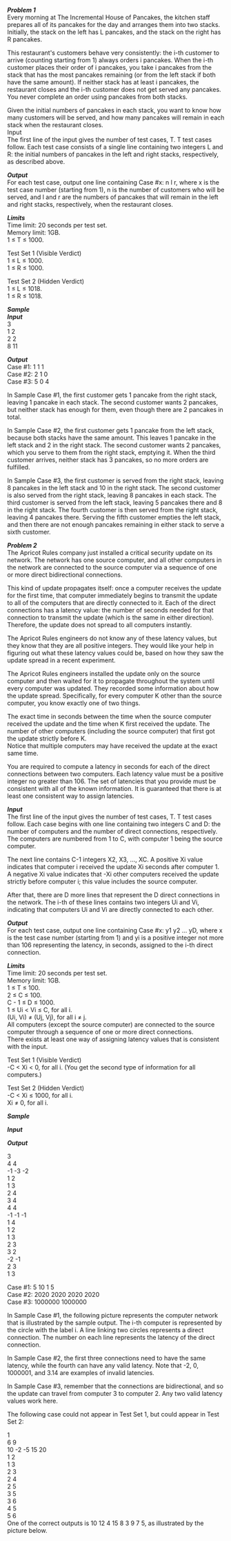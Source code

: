 ***Problem 1***   
Every morning at The Incremental House of Pancakes, the kitchen staff prepares all of its pancakes for the day and arranges them into two stacks. Initially, the stack on the left has L pancakes, and the stack on the right has R pancakes.   
   
This restaurant's customers behave very consistently: the i-th customer to arrive (counting starting from 1) always orders i pancakes. When the i-th customer places their order of i pancakes, you take i pancakes from the stack that has the most pancakes remaining (or from the left stack if both have the same amount). If neither stack has at least i pancakes, the restaurant closes and the i-th customer does not get served any pancakes. You never complete an order using pancakes from both stacks.   
   
Given the initial numbers of pancakes in each stack, you want to know how many customers will be served, and how many pancakes will remain in each stack when the restaurant closes.   
Input   
The first line of the input gives the number of test cases, T. T test cases follow. Each test case consists of a single line containing two integers L and R: the initial numbers of pancakes in the left and right stacks, respectively, as described above.   
   
***Output***   
For each test case, output one line containing Case #x: n l r, where x is the test case number (starting from 1), n is the number of customers who will be served, and l and r are the numbers of pancakes that will remain in the left and right stacks, respectively, when the restaurant closes.   
   
***Limits***   
Time limit: 20 seconds per test set.   
Memory limit: 1GB.   
1 ≤ T ≤ 1000.   
   
Test Set 1 (Visible Verdict)   
1 ≤ L ≤ 1000.   
1 ≤ R ≤ 1000.   
   
Test Set 2 (Hidden Verdict)   
1 ≤ L ≤ 1018.   
1 ≤ R ≤ 1018.   
   
***Sample***   
***Input***   
3   
1 2   
2 2   
8 11   
 	   
***Output***   
Case #1: 1 1 1   
Case #2: 2 1 0   
Case #3: 5 0 4   
   
     
In Sample Case #1, the first customer gets 1 pancake from the right stack, leaving 1 pancake in each stack. The second customer wants 2 pancakes, but neither stack has enough for them, even though there are 2 pancakes in total.   
   
In Sample Case #2, the first customer gets 1 pancake from the left stack, because both stacks have the same amount. This leaves 1 pancake in the left stack and 2 in the right stack. The second customer wants 2 pancakes, which you serve to them from the right stack, emptying it. When the third customer arrives, neither stack has 3 pancakes, so no more orders are fulfilled.   
   
In Sample Case #3, the first customer is served from the right stack, leaving 8 pancakes in the left stack and 10 in the right stack. The second customer is also served from the right stack, leaving 8 pancakes in each stack. The third customer is served from the left stack, leaving 5 pancakes there and 8 in the right stack. The fourth customer is then served from the right stack, leaving 4 pancakes there. Serving the fifth customer empties the left stack, and then there are not enough pancakes remaining in either stack to serve a sixth customer.
   
***Problem 2***   
The Apricot Rules company just installed a critical security update on its network. The network has one source computer, and all other computers in the network are connected to the source computer via a sequence of one or more direct bidirectional connections.   
   
This kind of update propagates itself: once a computer receives the update for the first time, that computer immediately begins to transmit the update to all of the computers that are directly connected to it. Each of the direct connections has a latency value: the number of seconds needed for that connection to transmit the update (which is the same in either direction). Therefore, the update does not spread to all computers instantly.   
   
The Apricot Rules engineers do not know any of these latency values, but they know that they are all positive integers. They would like your help in figuring out what these latency values could be, based on how they saw the update spread in a recent experiment.   
   
The Apricot Rules engineers installed the update only on the source computer and then waited for it to propagate throughout the system until every computer was updated. They recorded some information about how the update spread. Specifically, for every computer K other than the source computer, you know exactly one of two things.   
   
The exact time in seconds between the time when the source computer received the update and the time when K first received the update.
The number of other computers (including the source computer) that first got the update strictly before K.   
Notice that multiple computers may have received the update at the exact same time.   
   
You are required to compute a latency in seconds for each of the direct connections between two computers. Each latency value must be a positive integer no greater than 106. The set of latencies that you provide must be consistent with all of the known information. It is guaranteed that there is at least one consistent way to assign latencies.   
   
***Input***   
The first line of the input gives the number of test cases, T. T test cases follow. Each case begins with one line containing two integers C and D: the number of computers and the number of direct connections, respectively. The computers are numbered from 1 to C, with computer 1 being the source computer.   
   
The next line contains C-1 integers X2, X3, ..., XC. A positive Xi value indicates that computer i received the update Xi seconds after computer 1. A negative Xi value indicates that -Xi other computers received the update strictly before computer i; this value includes the source computer.   
   
After that, there are D more lines that represent the D direct connections in the network. The i-th of these lines contains two integers Ui and Vi, indicating that computers Ui and Vi are directly connected to each other.   
   
***Output***   
For each test case, output one line containing Case #x: y1 y2 ... yD, where x is the test case number (starting from 1) and yi is a positive integer not more than 106 representing the latency, in seconds, assigned to the i-th direct connection.   
   
***Limits***   
Time limit: 20 seconds per test set.   
Memory limit: 1GB.   
1 ≤ T ≤ 100.   
2 ≤ C ≤ 100.   
C - 1 ≤ D ≤ 1000.   
1 ≤ Ui < Vi ≤ C, for all i.   
(Ui, Vi) ≠ (Uj, Vj), for all i ≠ j.   
All computers (except the source computer) are connected to the source computer through a sequence of one or more direct connections.   
There exists at least one way of assigning latency values that is consistent with the input.   
   
Test Set 1 (Visible Verdict)   
-C < Xi < 0, for all i. (You get the second type of information for all computers.)   
   
Test Set 2 (Hidden Verdict)   
-C < Xi ≤ 1000, for all i.   
Xi ≠ 0, for all i.   
   
***Sample***   
   
***Input***   
   
***Output***   
   
3   
4 4   
-1 -3 -2   
1 2   
1 3   
2 4   
3 4   
4 4   
-1 -1 -1   
1 4   
1 2   
1 3   
2 3   
3 2   
-2 -1   
2 3   
1 3   
   
   
Case #1: 5 10 1 5   
Case #2: 2020 2020 2020 2020   
Case #3: 1000000 1000000   
   
   
In Sample Case #1, the following picture represents the computer network that is illustrated by the sample output. The i-th computer is represented by the circle with the label i. A line linking two circles represents a direct connection. The number on each line represents the latency of the direct connection.   
   
In Sample Case #2, the first three connections need to have the same latency, while the fourth can have any valid latency. Note that -2, 0, 1000001, and 3.14 are examples of invalid latencies.   
   
In Sample Case #3, remember that the connections are bidirectional, and so the update can travel from computer 3 to computer 2. Any two valid latency values work here.   
   
The following case could not appear in Test Set 1, but could appear in Test Set 2:   
   
1   
6 9   
10 -2 -5 15 20   
1 2   
1 3   
2 3   
2 4   
2 5   
3 5   
3 6   
4 5   
5 6   
One of the correct outputs is 10 12 4 15 8 3 9 7 5, as illustrated by the picture below.   